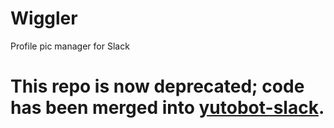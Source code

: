 # Wiggler
Profile pic manager for Slack

# This repo is now deprecated; code has been merged into [yutobot-slack](https://github.com/starptr/yutobot-slack).
